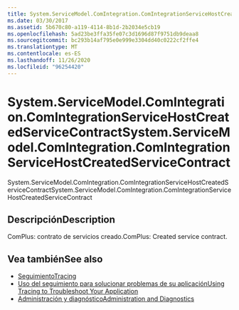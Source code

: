 ```yaml
---
title: System.ServiceModel.ComIntegration.ComIntegrationServiceHostCreatedServiceContract
ms.date: 03/30/2017
ms.assetid: 5b670c80-a119-4114-8b1d-2b2034e5cb19
ms.openlocfilehash: 5ad23be3ffa35fe07c3d1696d87f9751db9deaa8
ms.sourcegitcommit: bc293b14af795e0e999e3304dd40c0222cf2ffe4
ms.translationtype: MT
ms.contentlocale: es-ES
ms.lasthandoff: 11/26/2020
ms.locfileid: "96254420"
---
```

# <a name="systemservicemodelcomintegrationcomintegrationservicehostcreatedservicecontract"></a><span data-ttu-id="5a492-102">System.ServiceModel.ComIntegration.ComIntegrationServiceHostCreatedServiceContract</span><span class="sxs-lookup"><span data-stu-id="5a492-102">System.ServiceModel.ComIntegration.ComIntegrationServiceHostCreatedServiceContract</span></span>

<span data-ttu-id="5a492-103">System.ServiceModel.ComIntegration.ComIntegrationServiceHostCreatedServiceContract</span><span class="sxs-lookup"><span data-stu-id="5a492-103">System.ServiceModel.ComIntegration.ComIntegrationServiceHostCreatedServiceContract</span></span>  
  
## <a name="description"></a><span data-ttu-id="5a492-104">Descripción</span><span class="sxs-lookup"><span data-stu-id="5a492-104">Description</span></span>  

 <span data-ttu-id="5a492-105">ComPlus: contrato de servicios creado.</span><span class="sxs-lookup"><span data-stu-id="5a492-105">ComPlus: Created service contract.</span></span>  
  
## <a name="see-also"></a><span data-ttu-id="5a492-106">Vea también</span><span class="sxs-lookup"><span data-stu-id="5a492-106">See also</span></span>

- [<span data-ttu-id="5a492-107">Seguimiento</span><span class="sxs-lookup"><span data-stu-id="5a492-107">Tracing</span></span>](index.md)
- [<span data-ttu-id="5a492-108">Uso del seguimiento para solucionar problemas de su aplicación</span><span class="sxs-lookup"><span data-stu-id="5a492-108">Using Tracing to Troubleshoot Your Application</span></span>](using-tracing-to-troubleshoot-your-application.md)
- [<span data-ttu-id="5a492-109">Administración y diagnóstico</span><span class="sxs-lookup"><span data-stu-id="5a492-109">Administration and Diagnostics</span></span>](../index.md)
